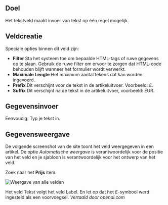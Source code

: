 <!-- Filename: J3.x:Adding_custom_fields/Text_Field / Display title: Tekstveld -->

## Doel

Het tekstveld maakt invoer van tekst op één regel mogelijk.


## Veldcreatie

Speciale opties binnen dit veld zijn:

- **Filter** Sta het systeem toe om bepaalde HTML-tags of ruwe gegevens op te slaan. Gebruik de
ruwe filter om ervoor te zorgen dat HTML-code behouden blijft wanneer het formulier wordt verwerkt.
- **Maximale Lengte** Het maximum aantal tekens dat kan worden ingevoerd.
- **Prefix** Dit verschijnt voor de tekst in de artikeluitvoer. Voorbeeld: £.
- **Suffix** Dit verschijnt na de tekst in de artikeluitvoer, voorbeeld: EUR.


## Gegevensinvoer

Eenvoudig: Typ je tekst in.


## Gegevensweergave

De volgende screenshot van de site toont het veld weergegeven in een artikel. De optie *Automatische weergave* is verantwoordelijk voor de positie van het veld en je sjabloon is verantwoordelijk voor het ontwerp van het veld.

Zoek naar het **Prijs** item.

![Weergave van alle velden](../../../en/images/fields/fields-display.png "Veldweergave")

Het veld Tekst volgt het veld Label. En let op dat het £-symbool werd ingesteld als een voorvoegsel.
*Vertaald door openai.com*

